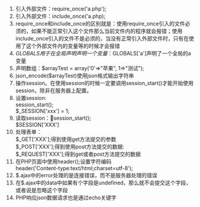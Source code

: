 1. 引入外部文件：require_once('a.php');
2. 引入外部文件：include_once('a.php);
3. require_once和include_once的区别就是：使用require_once引入的文件必须的，如果不能正常引入这个文件那么当前文件内的程序就会报错；使用include_once引入的文件不是必须的，当没有正常引入外部文件时，只有在使用了这个外部文件内的变量等的时候才会报错
4. $GLOBALS用于在全局声明声明一个变量：$GLOBALS['a']声明了一个全局的a变量
5. 声明数组：$arrayTest = array('0'=>"苹果", 1=>"测试");
6. json_encode($arrayTest)使用json格式输出字符串
7. 操作session。在使用session的时候一定要调用session_start()才能开始使用session，除非在服务器上配置。
8. 设置session:  
   session_start();  
   $_SESSION['xxx'] = 1;
9. 读取session：session_start();  
   $SESSION['XXX']
10. 处理表单：  
    $_GET['XXX'];得到使用get方法提交的参数  
    $_POST['XXX'];得到使用post方法提交的数据:  
    $_REQUEST['XXX'];得到get或者post方法提交的数据
11. 在PHP页面中使用header();设置字符编码  
    header('Content-type:text/html;charset=utf-8');
12. $.ajax中的error处理的是连接错误，而不是服务器处理的错误
13. 在$.ajax中的data中如果有个字段是undefined，那么就不会提交这个字段，或者说是忽略这个字段
14. PHP响应json数据请求也是通过echo关键字